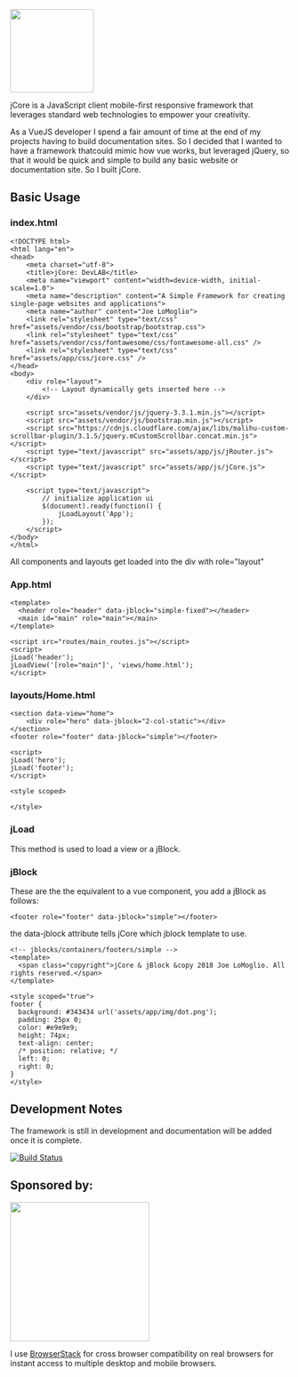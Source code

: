 <img src="jCore_Logo.png" height="150" />


jCore is a JavaScript client mobile-first responsive framework that leverages standard web technologies to empower your creativity.

As a VueJS developer I spend a fair amount of time at the end of my projects having to build documentation sites. So I decided that I wanted to have a framework thatcould mimic how vue works, but leveraged jQuery, so that it would be quick and simple to build any basic website or documentation site. So I built jCore.

## Basic Usage
### index.html
```
<!DOCTYPE html>
<html lang="en">
<head>
    <meta charset="utf-8">
    <title>jCore: DevLAB</title>
    <meta name="viewport" content="width=device-width, initial-scale=1.0">
    <meta name="description" content="A Simple Framework for creating single-page websites and applications">
    <meta name="author" content="Joe LoMoglio">
    <link rel="stylesheet" type="text/css" href="assets/vendor/css/bootstrap/bootstrap.css">
    <link rel="stylesheet" type="text/css" href="assets/vendor/css/fontawesome/css/fontawesome-all.css" />
    <link rel="stylesheet" type="text/css" href="assets/app/css/jcore.css" />
</head>
<body>
    <div role="layout">
        <!-- Layout dynamically gets inserted here -->
    </div>

    <script src="assets/vendor/js/jquery-3.3.1.min.js"></script>
    <script src="assets/vendor/js/bootstrap.min.js"></script>
    <script src="https://cdnjs.cloudflare.com/ajax/libs/malihu-custom-scrollbar-plugin/3.1.5/jquery.mCustomScrollbar.concat.min.js"></script>
    <script type="text/javascript" src="assets/app/js/jRouter.js"></script>
    <script type="text/javascript" src="assets/app/js/jCore.js"></script>

    <script type="text/javascript">
        // initialize application ui
        $(document).ready(function() {
            jLoadLayout('App');
        });
    </script>
</body>
</html>
```
All components and layouts get loaded into the div with role="layout"

### App.html

```
<template>
  <header role="header" data-jblock="simple-fixed"></header>
  <main id="main" role="main"></main>
</template> 

<script src="routes/main_routes.js"></script>
<script>
jLoad('header');
jLoadView('[role="main"]', 'views/home.html');
</script>
```

### layouts/Home.html

```
<section data-view="home">
    <div role="hero" data-jblock="2-col-static"></div>
</section>
<footer role="footer" data-jblock="simple"></footer>

<script>
jLoad('hero');
jLoad('footer');
</script>

<style scoped>

</style>
```
### jLoad 
This method is used to load a view or a jBlock. 

### jBlock

These are the the equivalent to a vue component, you add a jBlock as follows:

```
<footer role="footer" data-jblock="simple"></footer>
```

the data-jblock attribute tells jCore which jblock template to use.


```
<!-- jblocks/containers/footers/simple -->
<template>
  <span class="copyright">jCore & jBlock &copy 2018 Joe LoMoglio. All rights reserved.</span>
</template>

<style scoped="true">
footer {
  background: #343434 url('assets/app/img/dot.png');
  padding: 25px 0;
  color: #e9e9e9;
  height: 74px;
  text-align: center;
  /* position: relative; */
  left: 0;
  right: 0;
}
</style>
```

## Development Notes
The framework is still in development and documentation will be added once it is complete.

[![Build Status][jlomoglio-badge]][jlomoglio-badge-url]


## Sponsored by:
<img src="https://bstacksupport.zendesk.com/attachments/token/NKFfHCZxmMGztqO7sgxUrmP5b/?name=Logo-01.svg" width="250" />

I use <a href="https://www.browserstack.com" target="_blank">BrowserStack</a> for cross browser compatibility on real browsers  for instant access to multiple desktop and mobile browsers.

[jlomoglio-badge]: https://travis-ci.org/angular/quickstart.svg?branch=master
[jlomoglio-badge-url]: https://jlomoglio.github.io/2018/
